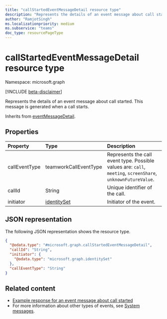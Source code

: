 ```yaml
---
title: "callStartedEventMessageDetail resource type"
description: "Represents the details of an event message about call started."
author: "RamjotSingh"
ms.localizationpriority: medium
ms.subservice: "teams"
doc_type: resourcePageType
---
```


# callStartedEventMessageDetail resource type

Namespace: microsoft.graph

[!INCLUDE [beta-disclaimer](../../includes/beta-disclaimer.md)]

Represents the details of an event message about call started.
This message is generated when a call starts.


Inherits from [eventMessageDetail](../resources/eventmessagedetail.md).

## Properties
|Property|Type|Description|
|:---|:---|:---|
|callEventType|teamworkCallEventType|Represents the call event type. Possible values are: `call`, `meeting`, `screenShare`, `unknownFutureValue`.|
|callId|String|Unique identifier of the call.|
|initiator|[identitySet](../resources/identityset.md)|Initiator of the event.|

## JSON representation
The following JSON representation shows the resource type.
<!-- {
  "blockType": "resource",
  "@odata.type": "microsoft.graph.callStartedEventMessageDetail",
  "baseType": "microsoft.graph.eventMessageDetail"
}
-->
``` json
{
  "@odata.type": "#microsoft.graph.callStartedEventMessageDetail",
  "callId": "String",
  "initiator": {
    "@odata.type": "microsoft.graph.identitySet"
  },
  "callEventType": "String"
}
```


## Related content
- [Example response for an event message about call started](/graph/system-messages/#call-started)
- For more information about other types of events, see [System messages](/graph/system-messages).
